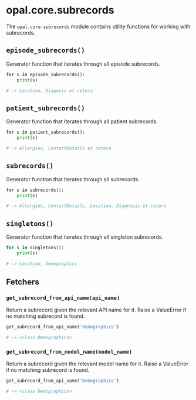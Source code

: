 # opal.core.subrecords

The `opal.core.subrecords` module contains utility functions for working with
subrecords.

## `episode_subrecords()`

Generator function that iterates through all episode subrecords.

```python
for s in episode_subrecords():
    print(s)

# -> Location, Diagosis et cetera
```

## `patient_subrecords()`

Generator function that iterates through all patient subrecords.

```python
for s in patient_subrecords():
    print(s)

# -> Allergies, ContactDetails et cetera
```

## `subrecords()`

Generator function that iterates through all subrecords.

```python
for s in subrecords():
    print(s)

# -> Allergies, ContactDetails, Location, Diagnosis et cetera
```

## `singletons()`

Generator function that iterates through all singleton subrecords.

```python
for s in singletons():
    print(s)

# -> Location, Demographics
```

## Fetchers

### `get_subrecord_from_api_name(api_name)`

Return a subrecord given the relevant API name for it. Raise a ValueError
if no matching subrecord is found.


```python
get_subrecord_from_api_name('demographics')

# -> <class Demographics>
```


### `get_subrecord_from_model_name(model_name)`

Return a subrecord given the relevant model name for it. Raise a ValueError
if no matching subrecord is found.


```python
get_subrecord_from_api_name('Demographics')

# -> <class Demographics>
```
